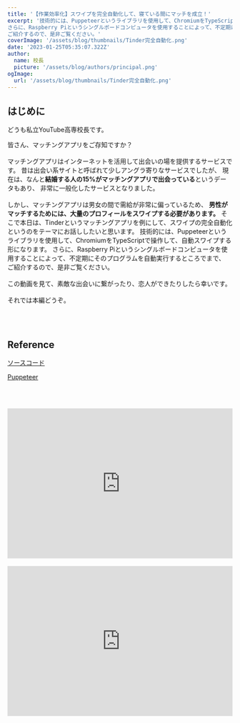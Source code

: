 ```yaml
---
title: '【作業効率化】スワイプを完全自動化して、寝ている間にマッチを成立！'
excerpt: '技術的には、Puppeteerというライブラリを使用して、ChromiumをTypeScriptで操作して、自動スワイプする形になります。
さらに、Raspberry Piというシングルボードコンピュータを使用することによって、不定期にそのプログラムを自動実行するところでまで、
ご紹介するので、是非ご覧ください。'
coverImage: '/assets/blog/thumbnails/Tinder完全自動化.png'
date: '2023-01-25T05:35:07.322Z'
author:
  name: 校長
  picture: '/assets/blog/authors/principal.png'
ogImage:
  url: '/assets/blog/thumbnails/Tinder完全自動化.png'
---
```

## はじめに
どうも私立YouTube高専校長です。

皆さん、マッチングアプリをご存知ですか？
<br/><br/>
マッチングアプリはインターネットを活用して出会いの場を提供するサービスです。
昔は出会い系サイトと呼ばれて少しアングラ寄りなサービスでしたが、
現在は、なんと**結婚する人の15%がマッチングアプリで出会っている**というデータもあり、
非常に一般化したサービスとなりました。
<br/><br/>
しかし、マッチングアプリは男女の間で需給が非常に偏っているため、
**男性がマッチするためには、大量のプロフィールをスワイプする必要があります。**
そこで本日は、Tinderというマッチングアプリを例にして、スワイプの完全自動化というのをテーマにお話ししたいと思います。
技術的には、Puppeteerというライブラリを使用して、ChromiumをTypeScriptで操作して、自動スワイプする形になります。
さらに、Raspberry Piというシングルボードコンピュータを使用することによって、不定期にそのプログラムを自動実行するところでまで、
ご紹介するので、是非ご覧ください。
<br/><br/>
この動画を見て、素敵な出会いに繋がったり、恋人ができたりしたら幸いです。
<br/><br/>
それでは本編どうぞ。


<br/><br/>
## Reference

[ソースコード](https://github.com/YouTubeKosen/auto_swipe_tinder)

[Puppeteer](https://pptr.dev/)

<br/><br/>
<div style="position: relative; height:0px; width: 100%; padding-top: 66.6666%;">
  <iframe src="https://onedrive.live.com/embed?resid=BE72E3BA9ED96E94%211238&amp;authkey=!AKlX8EUV02nXgmk&amp;em=2&amp;wdAr=1.7777777777777777" width="560px" height="315px" frameborder="0" style="position: absolute; top: 0; left: 0; width: 100%; height: 100%;" >これは、<a target="_blank" href="https://office.com/webapps">Office</a> の機能を利用した、<a target="_blank" href="https://office.com">Microsoft Office</a> の埋め込み型のプレゼンテーションです。</iframe>
</div>
<br/>
<div style="position: relative; height:0px; width: 100%; padding-top: 66.6666%;">
  <iframe width="560" height="315" src="https://www.youtube.com/embed/PjG3LSHzMSo?enablejsapi=1" title="YouTube video player" frameborder="0" style="position: absolute; top: 0; left: 0; width: 100%; height: 100%;" allow="accelerometer; autoplay; clipboard-write; encrypted-media; gyroscope; picture-in-picture; web-share" allowfullscreen></iframe>
</div>